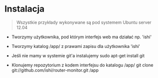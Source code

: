 # Instalacja
> Wszystkie przykłady wykonywane są pod systemem Ubuntu server 12.04


* Tworzymy użytkownika, pod którym interfejs web ma działać np. 'ishi'

* Tworzymy katalog /app/ z prawami zapisu dla użytkownika 'ishi'

* Jeśli nie mamy w systemie git'a instalujemy
		sudo apt-get install git

* Klonujemy repozytorium z kodem interfejsu do katalogu /app/
		git clone git://github.com/ishi/router-monitor.git /app


